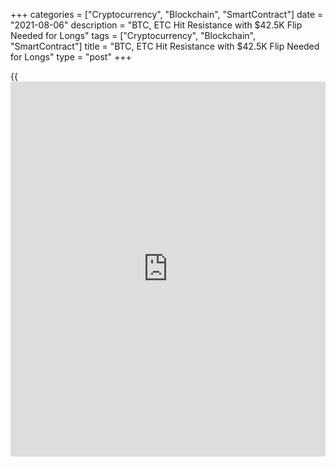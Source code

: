 +++
categories = ["Cryptocurrency", "Blockchain", "SmartContract"]
date = "2021-08-06"
description = "BTC, ETC Hit Resistance with $42.5K Flip Needed for Longs"
tags = ["Cryptocurrency", "Blockchain", "SmartContract"]
title = "BTC, ETC Hit Resistance with $42.5K Flip Needed for Longs"
type = "post"
+++

{{<iframe id="large-banner" src="https://www.bounty.group/#slide=4.0" width="100%" height="600" scrolling="no" style="border: 0px solid rgb(216, 221, 230); border-radius: 3px;">}}

![Bitcoin and Ethereum hit resistance with $42.5K flip needed for BTC
longs][1]

Bitcoin (BTC) and Ether (ETH) are due for a “huge” move, but short-term
signals suggest a correction, an analyst warned on Friday. Data from
Cointelegraph Markets Pro and TradingView showed both BTC/USD and
ETH/USD acting near critical range resistance as the week drew to a
close. A late surge the day before punctuated an overall downtrend after
swift upside throughout the previous week, but Friday reinforced the
idea that longer-term resistance would remain in place.

In his latest video update, Cointelegraph contributor Michaël van de
Poppe highlighted an area above $42,500 as necessary to reclaim in order
to seek long BTC positions. “I refuse to become bullish on Bitcoin at
this stage unless we are able to flip this level for support,” he said.

> “If we have a breakout like this in which we rally towards $45,000 and
flip this zone, then, of course, I’m going to look for longs, but right
now, in this structure, I’m not interested at all.” A similar story held
true for ETH/USD, also at resistance, with little evidence that the buzz
around the London hard fork would spark a definitive change in the
longer-term paradigm. Others were slightly more optimistic, with fellow
trader and analyst Rekt Capital arguing that Bitcoin was doing
“everything right” in order to ditch its previous price range in place
since May.

_Source:[FXPro][2]_

   1. /files/downloads/c/8/8/c88c6556073ea7e52f92bd62fe8733d5_ca446ac2730d8b65361a44778931eed1.jpg
   2. /geturl/index/13db51e94a13f1ac7526d450e78ff0c4fc29561a/